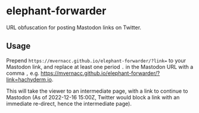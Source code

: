 # elephant-forwarder
URL obfuscation for posting Mastodon links on Twitter.

## Usage
Prepend `https://mvernacc.github.io/elephant-forwarder/?link=` to your Mastodon link, and replace at least one period `.` in the Mastodon URL with a comma `,` e.g. https://mvernacc.github.io/elephant-forwarder/?link=hachyderm,io.

This will take the viewer to an intermediate page, with a link to continue to Mastodon (As of 2022-12-16 15:00Z, Twitter would block a link with an immediate re-direct, hence the intermediate page).

